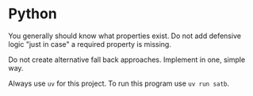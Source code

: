 # Python

You generally should know what properties exist. Do not add defensive logic "just in case" a required property is missing.

Do not create alternative fall back approaches. Implement in one, simple way.

Always use `uv` for this project. To run this program use `uv run satb`.
